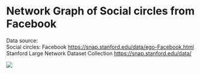 # Network Graph of Social circles from Facebook
Data source: <br/>
Social circles: Facebook https://snap.stanford.edu/data/ego-Facebook.html <br/>
Stanford Large Network Dataset Collection https://snap.stanford.edu/data/ <br/>

![](facebook_combined.png)
